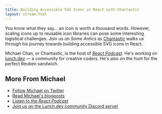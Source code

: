 ```yaml
---
title: Building Accessible SVG Icons in React with Chantastic
layout: stream.html
---
```


You know what they say… an icon is worth a thousand words. However, scaling icons up to reusable icon libraries can pose some interesting logistical challenges. Join us on <i>Some Antics</i> as [Chantastic](https://twitter.com/chantastic) walks us through his journey towards building accessible SVG icons in React.

Michael Chan, or Chantastic, is the host of [<i>React Podcast</i>](https://reactpodcast.com). He's working on [lunch.dev](https://lunch.dev) — a community for creative coders. He's also on the hunt for the perfect Reuben sandwich.

## More From Michael

- [Follow Michael on Twitter](https://twitter.com/chantastic)
- [Read Michael's blogposts](https://chan.dev)
- [Listen to the <i>React Podcast</i>](https://reactpodcast.com)
- [Join us on the Lunch.dev community Discord server](https://events.lunch.dev/discord)